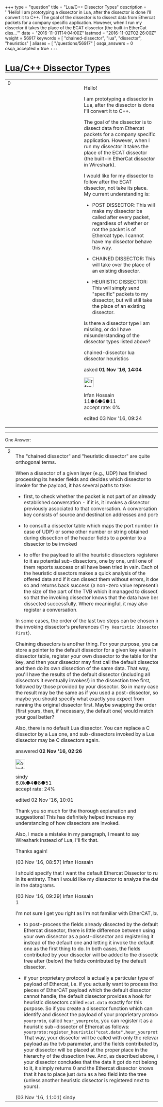 +++
type = "question"
title = "Lua/C++ Dissector Types"
description = '''Hello! I am prototyping a dissector in Lua, after the dissector is done I&#x27;ll convert it to C++. The goal of the dissector is to dissect data from Ethercat packets for a company specific application. However, when I run my dissector it takes the place of the ECAT dissector (the built-in EtherCat diss...'''
date = "2016-11-01T14:04:00Z"
lastmod = "2016-11-02T02:26:00Z"
weight = 56917
keywords = [ "chained-dissector", "lua", "dissector", "heuristics" ]
aliases = [ "/questions/56917" ]
osqa_answers = 0
osqa_accepted = true
+++

<div class="headNormal">

# [Lua/C++ Dissector Types](/questions/56917/luac-dissector-types)

</div>

<div id="main-body">

<div id="askform">

<table id="question-table" style="width:100%;"><colgroup><col style="width: 50%" /><col style="width: 50%" /></colgroup><tbody><tr class="odd"><td style="width: 30px; vertical-align: top"><div class="vote-buttons"><div id="post-56917-score" class="post-score" title="current number of votes">0</div><div id="favorite-count" class="favorite-count"></div></div></td><td><div id="item-right"><div class="question-body"><p>Hello!</p><p>I am prototyping a dissector in Lua, after the dissector is done I'll convert it to C++.</p><p>The goal of the dissector is to dissect data from Ethercat packets for a company specific application. However, when I run my dissector it takes the place of the ECAT dissector (the built-in EtherCat dissector in Wireshark).</p><p>I would like for my dissector to follow after the ECAT dissector, not take its place. My current understanding is:</p><ul><li><p>POST DISSECTOR: This will make my dissector be called after every packet, regardless of whether or not the packet is of Ethercat type. I cannot have my dissector behave this way.</p></li><li><p>CHAINED DISSECTOR: This will take over the place of an existing dissector.</p></li><li><p>HEURISTIC DISSECTOR: This will simply send "specific" packets to my dissector, but will still take the place of an existing dissector.</p></li></ul><p>Is there a dissector type I am missing, or do I have misunderstanding of the dissector types listed above?</p></div><div id="question-tags" class="tags-container tags">chained-dissector lua dissector heuristics</div><div id="question-controls" class="post-controls"></div><div class="post-update-info-container"><div class="post-update-info post-update-info-user"><p>asked <strong>01 Nov '16, 14:04</strong></p><img src="https://secure.gravatar.com/avatar/00cd850e8d2944c2c7dcdc13baf50a81?s=32&amp;d=identicon&amp;r=g" class="gravatar" width="32" height="32" alt="Irfan%20Hossain&#39;s gravatar image" /><p>Irfan Hossain<br />
<span class="score" title="11 reputation points">11</span><span title="6 badges"><span class="badge1">●</span><span class="badgecount">6</span></span><span title="6 badges"><span class="silver">●</span><span class="badgecount">6</span></span><span title="11 badges"><span class="bronze">●</span><span class="badgecount">11</span></span><br />
<span class="accept_rate" title="Rate of the user&#39;s accepted answers">accept rate:</span> <span title="Irfan Hossain has no accepted answers">0%</span></p></div><div class="post-update-info post-update-info-edited"><p>edited 03 Nov '16, 09:24</p></div></div><div id="comments-container-56917" class="comments-container"></div><div id="comment-tools-56917" class="comment-tools"></div><div class="clear"></div><div id="comment-56917-form-container" class="comment-form-container"></div><div class="clear"></div></div></td></tr></tbody></table>

------------------------------------------------------------------------

<div class="tabBar">

<span id="sort-top"></span>

<div class="headQuestions">

One Answer:

</div>

</div>

<span id="56923"></span>

<div id="answer-container-56923" class="answer accepted-answer">

<table style="width:100%;"><colgroup><col style="width: 50%" /><col style="width: 50%" /></colgroup><tbody><tr class="odd"><td style="width: 30px; vertical-align: top"><div class="vote-buttons"><div id="post-56923-score" class="post-score" title="current number of votes">2</div></div></td><td><div class="item-right"><div class="answer-body"><p>The "chained dissector" and "heuristic dissector" are quite orthogonal terms.</p><p>When a dissector of a given layer (e.g., UDP) has finished processing its header fields and decides which dissector to invoke for the payload, it has several paths to take:</p><ul><li><p>first, to check whether the packet is not part of an already established conversation - if it is, it invokes a dissector previously associated to that conversation. A conversation key consists of source and destination addresses and ports.</p></li><li><p>to consult a dissector table which maps the port number (in case of UDP) or some other number or string obtained during dissection of the header fields to a pointer to a dissector to be invoked</p></li><li><p>to offer the payload to all the heuristic dissectors registered to it as potential sub-dissectors, one by one, until one of them reports success or all have been tried in vain. Each of the heuristic dissectors makes a quick analysis of the offered data and if it can dissect them without errors, it does so and returns back success (a non-zero value representing the size of the part of the TVB which it managed to dissect) so that the invoking dissector knows that the data have been dissected successfully. Where meaningful, it may also register a conversation.</p></li></ul><p>In some cases, the order of the last two steps can be chosen in the invoking dissector's preferences (<code>Try Heuristic Dissectors First</code>).</p><p>Chaining dissectors is another thing. For your purpose, you can store a pointer to the default dissector for a given key value in a dissector table, register your own dissector to the table for that key, and then your dissector may first call the default dissector and then do its own dissection of the same data. That way, you'll have the results of the default dissector (including all dissectors it eventually invokes!) in the dissection tree first, followed by those provided by your dissector. So in many cases the result may be the same as if you used a post-dissector, so maybe you should specify what exactly you expect from running the original dissector first. Maybe swapping the order (first yours, then, if necessary, the default one) would match your goal better?</p><p>Also, there is no default Lua dissector. You can replace a C dissector by a Lua one, and sub-dissectors invoked by a Lua dissector may be C dissectors again.</p></div><div class="answer-controls post-controls"></div><div class="post-update-info-container"><div class="post-update-info post-update-info-user"><p>answered <strong>02 Nov '16, 02:26</strong></p><img src="https://secure.gravatar.com/avatar/00fc6e2633725bd871ff636f0175eabc?s=32&amp;d=identicon&amp;r=g" class="gravatar" width="32" height="32" alt="sindy&#39;s gravatar image" /><p>sindy<br />
<span class="score" title="6049 reputation points"><span>6.0k</span></span><span title="4 badges"><span class="badge1">●</span><span class="badgecount">4</span></span><span title="8 badges"><span class="silver">●</span><span class="badgecount">8</span></span><span title="51 badges"><span class="bronze">●</span><span class="badgecount">51</span></span><br />
<span class="accept_rate" title="Rate of the user&#39;s accepted answers">accept rate:</span> <span title="sindy has 110 accepted answers">24%</span></p></div><div class="post-update-info post-update-info-edited"><p>edited 02 Nov '16, 10:01</p></div></div><div id="comments-container-56923" class="comments-container"><span id="56938"></span><div id="comment-56938" class="comment"><div id="post-56938-score" class="comment-score"></div><div class="comment-text"><p>Thank you so much for the thorough explanation and suggestions! This has definitely helped increase my understanding of how dissectors are invoked.</p><p>Also, I made a mistake in my paragraph, I meant to say Wireshark instead of Lua, I'll fix that.</p><p>Thanks again!</p></div><div id="comment-56938-info" class="comment-info"><span class="comment-age">(03 Nov '16, 08:57)</span> Irfan Hossain</div></div><span id="56941"></span><div id="comment-56941" class="comment"><div id="post-56941-score" class="comment-score"></div><div class="comment-text"><p>I should specify that I want the default Ethercat Dissector to run in its entirety. Then I would like my dissector to analyze the data in the datagrams.</p></div><div id="comment-56941-info" class="comment-info"><span class="comment-age">(03 Nov '16, 09:29)</span> Irfan Hossain</div></div><span id="56945"></span><div id="comment-56945" class="comment"><div id="post-56945-score" class="comment-score">1</div><div class="comment-text"><p>I'm not sure I get you right as I'm not familiar with EtherCAT, but:</p><ul><li><p>to post-process the fields already dissected by the default Ethercat dissector, there is little difference between using your own dissector as a post-dissector and registering it instead of the default one and letting it invoke the default one as the first thing to do. In both cases, the fields contributed by your dissector will be added to the dissection tree after (below) the fields contributed by the default dissector.</p></li><li><p>if your proprietary protocol is actually a particular type of payload of Ethercat, i.e. if you actually want to process those pieces of EtherCAT payload which the default dissector cannot handle, the default dissector provides a hook for heuristic dissectors called <code>ecat.data</code> exactly for this purpose. So if you create a dissector function which can identify and dissect the payload of your proprietary protocol <code>yourproto</code>, called <code>heur_yourproto</code>, you can register it as a heuristic sub-dissector of Ethercat as follows:<br />
<code>yourproto:register_heuristic("ecat.data",heur_yourproto)</code><br />
That way, your dissector will be called with only the relevant payload as the tvb parameter, and the fields contributed by your dissector will be placed at the proper place in the hierarchy of the dissection tree. And, as described above, if your dissector concludes that the data it got do not belong to it, it simply returns 0 and the Ethercat dissector knows that it has to place just <code>data</code> as a hex field into the tree (unless another heuristic dissector is registered next to yours).</p></li></ul></div><div id="comment-56945-info" class="comment-info"><span class="comment-age">(03 Nov '16, 11:01)</span> sindy</div></div></div><div id="comment-tools-56923" class="comment-tools"></div><div class="clear"></div><div id="comment-56923-form-container" class="comment-form-container"></div><div class="clear"></div></div></td></tr></tbody></table>

</div>

<div class="paginator-container-left">

</div>

</div>

</div>


